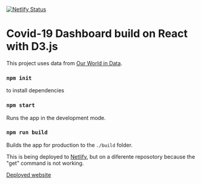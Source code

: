 [![Netlify Status](https://api.netlify.com/api/v1/badges/eef4bb91-d234-4c51-8619-83bcaaf46a58/deploy-status)](https://app.netlify.com/sites/covid-dashboard-app/deploys)

# Covid-19 Dashboard build on React with D3.js

This project uses data from [Our World in Data](https://ourworldindata.org/coronavirus).

### `npm init`

to install dependencies

### `npm start`

Runs the app in the development mode.

### `npm run build`

Builds the app for production to the `./build` folder.

This is being deployed to [Netlify](https://www.netlify.com/), but on a diferente reposotory because the "get" command is not working.

[Deployed website](https://covid-dashboard.app/)
